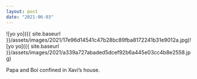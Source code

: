 ```yaml
---
layout: post
date: "2021-06-03"
---
```


![yo yo]({{ site.baseurl }}/assets/images/2021/17e96d14541c47b28bc89fba8172241b31e9012a.jpg)![yo yo]({{ site.baseurl }}/assets/images/2021/a339a727abaded5dcef92b6a445e03cc4b8e2558.jpg)

Papa and Boí confined in Xavi’s house.
